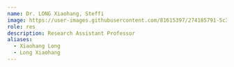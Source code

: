 ```yaml
---
name: Dr. LONG Xiaohang, Steffi
image: https://user-images.githubusercontent.com/81615397/274185791-5c36572d-bec2-4657-bbb7-8edc825fbfa0.jpg
role: res
description: Research Assistant Professor
aliases:
  - Xiaohang Long
  - Long Xiaohang
---
```

